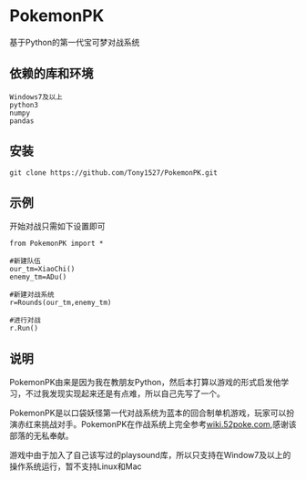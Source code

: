 # PokemonPK
基于Python的第一代宝可梦对战系统

## 依赖的库和环境
    Windows7及以上
    python3
    numpy
    pandas
    
## 安装
`
git clone https://github.com/Tony1527/PokemonPK.git
`

## 示例
开始对战只需如下设置即可
```
from PokemonPK import *

#新建队伍
our_tm=XiaoChi()
enemy_tm=ADu()

#新建对战系统
r=Rounds(our_tm,enemy_tm)

#进行对战
r.Run()
```

## 说明
PokemonPK由来是因为我在教朋友Python，然后本打算以游戏的形式启发他学习，不过我发现实现起来还是有点难，所以自己先写了一个。

PokemonPK是以口袋妖怪第一代对战系统为蓝本的回合制单机游戏，玩家可以扮演赤红来挑战对手。PokemonPK在作战系统上完全参考[wiki.52poke.com](wiki.52poke.com),感谢该部落的无私奉献。

游戏中由于加入了自己该写过的playsound库，所以只支持在Window7及以上的操作系统运行，暂不支持Linux和Mac

